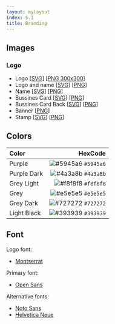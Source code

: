 ```yaml
---
layout: mylayout
index: 5.1
title: Branding
---
```


## Images

### Logo
* Logo [[SVG](/images/logo.svg)] [[PNG 300x300](/images/logo.png)]
* Logo and name [[SVG](/images/logo_name.svg)] [[PNG](/images/logo_name.png)]
* Name [[SVG](/images/name.svg)] [[PNG](/images/name.png)]
* Bussines Card [[SVG](/images/business_card.svg)] [[PNG](/images/business_card.png)]
* Bussines Card Back [[SVG](/images/business_card_back.svg)] [[PNG](/images/business_card_back.png)]
* Banner [[PNG](/images/banner.png)]
* Stamp [[SVG](/images/stamp.svg)] [[PNG](/images/stamp.png)]

## Colors

| Color            | HexCode |
|:-----------------|--------:|
| Purple           | ![#5945a6](https://placehold.it/15/5945a6/000000?text=+) `#5945a6` |
| Purple Dark      | ![#4a3a8b](https://placehold.it/15/4a3a8b/000000?text=+) `#4a3a8b` |
| Grey Light       | ![#f8f8f8](https://placehold.it/15/f8f8f8/000000?text=+) `#f8f8f8` |
| Grey             | ![#e5e5e5](https://placehold.it/15/e5e5e5/000000?text=+) `#e5e5e5` |
| Grey Dark        | ![#727272](https://placehold.it/15/727272/000000?text=+) `#727272` |
| Light Black      | ![#393939](https://placehold.it/15/393939/000000?text=+) `#393939` |

## Font

Logo font:
- [Montserrat](https://fonts.google.com/specimen/Montserrat)

Primary font: 
- [Open Sans](https://fonts.google.com/specimen/Open+Sans)

Alternative fonts:
- [Noto Sans](https://fonts.google.com/specimen/Noto+Sans)
- [Helvetica Neue](https://www.myfonts.com/fonts/linotype/neue-helvetica/)